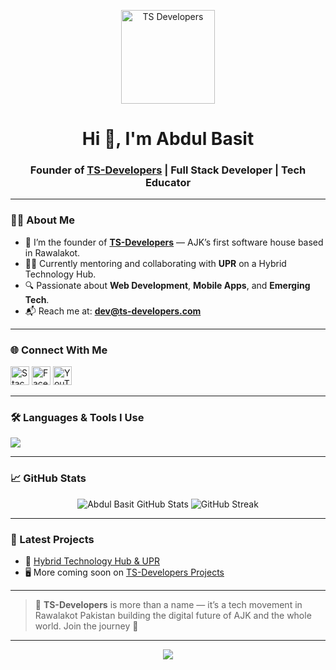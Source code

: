 <!-- Banner -->
<p align="center">
  <img src="https://ts-developers.com/img/icon/logo.png" alt="TS Developers" width="150"/>
</p>

<h1 align="center">Hi 👋, I'm Abdul Basit</h1>
<h3 align="center">Founder of <a href="https://ts-developers.com" target="_blank">TS-Developers</a> | Full Stack Developer | Tech Educator</h3>

---

### 👨‍💻 About Me

- 🚀 I’m the founder of **[TS-Developers](https://ts-developers.com)** — AJK’s first software house based in Rawalakot.
- 👨‍🏫 Currently mentoring and collaborating with **UPR** on a Hybrid Technology Hub.
- 🔍 Passionate about **Web Development**, **Mobile Apps**, and **Emerging Tech**.
- 📬 Reach me at: **[dev@ts-developers.com](mailto:dev@ts-developers.com)**

---

### 🌐 Connect With Me

<p align="left">
  <a href="https://stackoverflow.com/users/29138926" target="blank"><img src="https://cdn.jsdelivr.net/npm/simple-icons@v5/icons/stackoverflow.svg" alt="Stack Overflow" width="30" /></a>
  <a href="https://fb.com/basitsabrii" target="blank"><img src="https://cdn.jsdelivr.net/npm/simple-icons@v5/icons/facebook.svg" alt="Facebook" width="30" /></a>
  <a href="https://www.youtube.com/@ts-developers-g3y" target="blank"><img src="https://cdn.jsdelivr.net/npm/simple-icons@v5/icons/youtube.svg" alt="YouTube" width="30" /></a>
</p>

---

### 🛠️ Languages & Tools I Use

<div align="left">
  <img src="https://skillicons.dev/icons?i=html,css,js,php,laravel,vue,react,bootstrap,tailwind,python,nodejs,nestjs,flutter,dart,mysql,mongodb,postgres,docker,git,linux,aws,cpp,java,selenium,postman,nginx,tensorflow" />
</div>

---

### 📈 GitHub Stats

<p align="center">
  <img src="https://github-readme-stats.vercel.app/api?username=TS-Developer-collab&show_icons=true&theme=radical" alt="Abdul Basit GitHub Stats" />
  <img src="https://github-readme-streak-stats.herokuapp.com/?user=techsabrii&theme=radical" alt="GitHub Streak" />
</p>

---

### 🚀 Latest Projects

- 🔧 [Hybrid Technology Hub & UPR](https://github.com/techsabrii/html-Practices-NOV-2024-badge)  
- 🖥️ More coming soon on [TS-Developers Projects](https://ts-developers.com)

---

> 💼 **TS-Developers** is more than a name — it’s a tech movement in Rawalakot Pakistan building the digital future of AJK and the whole world. Join the journey 🚀

---

<p align="center">
  <img src="https://readme-typing-svg.herokuapp.com?font=Fira+Code&size=20&pause=1000&color=00F7FF&center=true&vCenter=true&width=435&lines=Thanks+for+visiting+my+profile!;Keep+learning,+keep+building.🚀" />
</p>
